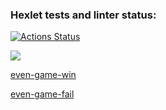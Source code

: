 ### Hexlet tests and linter status:
[![Actions Status](https://github.com/AnastaIz/python-project-49/workflows/hexlet-check/badge.svg)](https://github.com/AnastaIz/python-project-49/actions)

<a href="https://codeclimate.com/github/AnastaIz/python-project-49/maintainability"><img src="https://api.codeclimate.com/v1/badges/6c74c8a78172e76a1db7/maintainability" /></a>

[even-game-win](https://asciinema.org/a/HIkmyG0c2wtj7WnlggeSDONoP)

[even-game-fail](https://asciinema.org/a/isYQbT7pSijCZSCXG8WN11yVi)